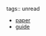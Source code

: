 tags:: unread

- [paper](https://watermark.silverchair.com/rvaa006.pdf?token=AQECAHi208BE49Ooan9kkhW_Ercy7Dm3ZL_9Cf3qfKAc485ysgAAAsIwggK-BgkqhkiG9w0BBwagggKvMIICqwIBADCCAqQGCSqGSIb3DQEHATAeBglghkgBZQMEAS4wEQQMEJgdOdkdGCh7ZJjdAgEQgIICdeNoDhPDDs9W0pZzvkV8wOUo-YAWCisGdZMybOqMF5a2wao8V0a2ZUFzK7i7-jGOiqF8liwoD_3ktnB-8gFGJozsuZHW8AIXxyKxW9IMl2Nxp3S1gM-IMV-92UwcdTZ8RymUAxkd3WPjbVF3LqUPq9xivTZA4BYS_yICf1JYM2J796lqtyZ4iIeOxjC3ZKMPLpnk8cH3wkYilRM43BrnLPSuLfaHE3rrb906y1ZICvb08sEN76Qqmi-CEZ92mggRVnIA7tsgYZYzBfG1ZxzDZx0Ld2vqkrGZINTAget-RDfRTIojyK2asfTLzWM4eEALIi4Gy389q7ltLfNgCESSBGKZ32qUw5ON_JSuK4pe4cM_fWvAR_7VMqHpjmpKdTw98V4imMioP1sXTxeI5g-JcYxdCLLaJ57BnB8SIGh7yZjzD9uG-EwVFe-KE5NeVqbBaG-m6MPpoW7rKTh4ERZICiB3uyYnrDJrFTaQ5g27tT9Q-EtB7TgDZlu7EMgeKHSiL8tBFNUy32GLq3x-J9OZj03gCunmqGttHib1_PE0bb5cYG4L7rrQp48JF3PctwM3sVTyDnOeXAsbXtJdA0VImoTo2yO4TQ2E19cL77_zk_LvQuZRX7eitqsdO7AlLr3yjhQlInh8tdwKgQwa6H3g-zoF2fRK3eg_OvhCi96mOixmTE6pYMCiWEe-1PfSjKqXQq9xERwWgJXaTDGd6V2F1tEd33K7PfA4IAx7yGDbK3xWKSdw1wsGbW-ZskZ_2kdZ0gCn4gJpj-3EBJnWwqGBkGj4V33QrOlGekvjFooe3ujKuAAYzF70Up2PvJW7tMDd24dvjKlq)
- [guide](http://www.sussex.ac.uk/spru/research/dare/data/DARE_User_Guide_2017.pdf)